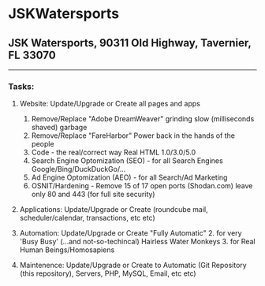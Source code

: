 # JSKWatersports
## JSK Watersports, 90311 Old Highway, Tavernier, FL 33070
---
### Tasks:
1. Website: Update/Upgrade or Create all pages and apps
    1. Remove/Replace "Adobe DreamWeaver" grinding slow (milliseconds shaved) garbage
    1. Remove/Replace "FareHarbor" Power back in the hands of the people
    1. Code - the real/correct way Real HTML 1.0/3.0/5.0
    7. Search Engine Optomization (SEO) - for all Search Engines Google/Bing/DuckDuckGo/...
    1. Ad Engine Optomization (AEO) - for all Search/Ad Marketing
    1. OSNIT/Hardening - Remove 15 of 17 open ports (Shodan.com) leave only 80 and 443 (for full site security)

1. Applications: Update/Upgrade or Create (roundcube mail, scheduler/calendar, transactions, etc etc)

1. Automation: Update/Upgrade or Create "Fully Automatic" 
    2. for very 'Busy Busy' (...and not-so-techincal) Hairless Water Monkeys 
    3. for Real Human Beings/Homosapiens

3. Maintenence: Update/Upgrade or Create to Automatic (Git Repository (this repository), Servers, PHP, MySQL, Email, etc etc)
